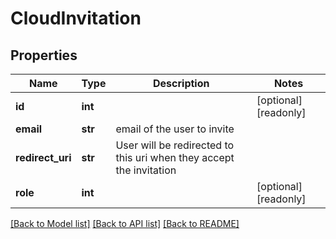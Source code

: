 # CloudInvitation

## Properties
Name | Type | Description | Notes
------------ | ------------- | ------------- | -------------
**id** | **int** |  | [optional] [readonly] 
**email** | **str** | email of the user to invite | 
**redirect_uri** | **str** | User will be redirected to this uri when they accept the invitation | 
**role** | **int** |  | [optional] [readonly] 

[[Back to Model list]](../README.md#documentation-for-models) [[Back to API list]](../README.md#documentation-for-api-endpoints) [[Back to README]](../README.md)


